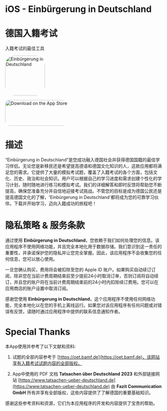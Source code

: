 # iOS - Einbürgerung in Deutschland

# 德国入籍考试
入籍考试的最佳工具

<a href="https://apps.apple.com/us/app/einb%C3%BCrgerung-in-deutschland/id6463173747?itscg=30200&amp;itsct=apps_box_appicon" style="width: 128px; height: 128px; border-radius: 22%; overflow: hidden; display: inline-block; vertical-align: middle;"><img src="https://is1-ssl.mzstatic.com/image/thumb/Purple116/v4/02/1c/66/021c66f2-2632-9fcd-0a4a-2a19ec5bd0c4/AppIcon-0-1x_U007epad-0-85-220-0.png/540x540bb.jpg" alt="Einbürgerung in Deutschland" style="width: 128px; height: 128px; border-radius: 22%; overflow: hidden; display: inline-block; vertical-align: middle;"></a>

<a href="https://apps.apple.com/us/app/einb%C3%BCrgerung-in-deutschland/id6463173747?itsct=apps_box_badge&amp;itscg=30200" style="display: inline-block; overflow: hidden; border-radius: 13px; width: 200px; height: 83px;"><img src="https://tools.applemediaservices.com/api/badges/download-on-the-app-store/black/en-us?size=200x83&amp;releaseDate=1695340800" alt="Download on the App Store" style="border-radius: 13px; width: 250px; height: 83px;"></a>

# 描述
“Einbürgerung in Deutschland”是您成功融入德国社会并获得德国国籍的最佳学习伴侣。无论您是新移民还是希望提高德语和德国文化知识的人，这款应用都将满足您的需求。它提供了大量的模拟考试题，覆盖了入籍考试的各个方面，包括文化、历史、政治和社会知识。用户可以根据自己的学习进度和需求创建个性化的学习计划，随时随地进行练习和模拟考试。我们的详细解答和即时反馈将帮助您不断提高，确保您准备充分并自信地迎接考试挑战。不管您的目标是成为德国公民还是提高德国文化的了解，'Einbürgerung in Deutschland'都将成为您的可靠学习伙伴。下载并开始学习，迈向入籍成功的旅程吧！

# 隐私策略 & 服务条款

通过使用 **Einbürgerung in Deutschland**，您依赖于我们如何处理您的信息。该应用程序不使用网络功能，并且完全本地化用于数据存储。我们意识到这一责任的重要性，并承诺保护您的隐私并让您完全掌握。因此，该应用程序不会收集您的任何信息，您可以放心使用。

一旦您确认购买，费用将会被扣除至您的 Apple ID 账户。如果购买自动续订订阅，除非您在当前计费周期结束前至少提前24小时取消订单，否则订阅将自动续订，并且您的账户将在当前计费周期结束前的24小时内扣除续订费用。您可以在应用商店的账户设置中取消订阅。

感谢您使用 **Einbürgerung in Deutschland**，这个应用程序不使用任何网络功能，完全本地化以在您的手机上离线运行。如果您对该应用程序有任何问题或对错误有反馈，请随时通过应用程序中提供的联系信息通知作者。

# Special Thanks
本App使用并参考了以下文献和资料:

1. 试题的全部内容参考于 [https://oet.bamf.de](https://oet.bamf.de)，该网站享有入籍考试试题内容的全部版权。

2. App中使用的 PDF 文档 **Tatsachen über Deutschland 2023** 和外部链接网站 [https://www.tatsachen-ueber-deutschland.de](https://www.tatsachen-ueber-deutschland.de) 由 **Fazit Communication GmbH** 所有并享有全部版权，这些内容提供了了解德国的重要基础知识。

感谢这些参考资料和资源，它们为本应用程序的开发和内容提供了宝贵的帮助。
